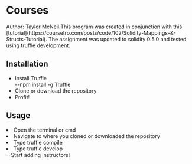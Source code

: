 <h1> Courses </h1>
Author: Taylor McNeil
This program was created in conjunction with this [tutorial](https://coursetro.com/posts/code/102/Solidity-Mappings-&-Structs-Tutorial). The assignment was updated to solidity 0.5.0 and tested using truffle development.


<h2> Installation </h2>
<ul>
 <li> Install Truffle </li> 
  --npm install -g Truffle <br>
   <li> Clone or download the repository </li> 
<li> Profit! </li> 
 </ul>

<h2> Usage </h2>
<li> Open the terminal or cmd </li>
<li> Navigate to where you cloned or downloaded the repository </li>
<li> Type truffle compile </li>
<li>Type truffle develop </li>  
   --Start adding instructors!
   

